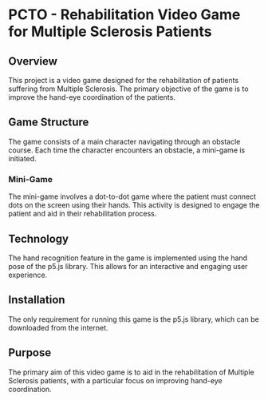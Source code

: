 # PCTO - Rehabilitation Video Game for Multiple Sclerosis Patients

## Overview
This project is a video game designed for the rehabilitation of patients suffering from Multiple Sclerosis. The primary objective of the game is to improve the hand-eye coordination of the patients.

## Game Structure
The game consists of a main character navigating through an obstacle course. Each time the character encounters an obstacle, a mini-game is initiated.

### Mini-Game
The mini-game involves a dot-to-dot game where the patient must connect dots on the screen using their hands. This activity is designed to engage the patient and aid in their rehabilitation process.

## Technology
The hand recognition feature in the game is implemented using the hand pose of the p5.js library. This allows for an interactive and engaging user experience.

## Installation
The only requirement for running this game is the p5.js library, which can be downloaded from the internet.

## Purpose
The primary aim of this video game is to aid in the rehabilitation of Multiple Sclerosis patients, with a particular focus on improving hand-eye coordination.

